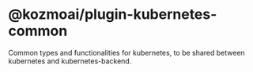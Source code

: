 # @kozmoai/plugin-kubernetes-common

Common types and functionalities for kubernetes, to be shared between kubernetes and kubernetes-backend.
